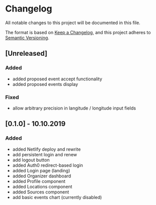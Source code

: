 # Changelog
All notable changes to this project will be documented in this file.

The format is based on [Keep a Changelog](https://keepachangelog.com/en/1.0.0/),
and this project adheres to [Semantic Versioning](https://semver.org/spec/v2.0.0.html).

## [Unreleased]
### Added
- added proposed event accept functionality
- added proposed events display

### Fixed
- allow arbitrary precision in langitude / longitude input fields

## [0.1.0] - 10.10.2019
### Added
- added Netlify deploy and rewrite
- add persistent login and renew
- add logout button
- added Auth0 redirect-based login
- added Login page (landing)
- added Organizer dashboard
- added Profile component
- added Locations component
- added Sources component
- add basic events chart (currently disabled)
